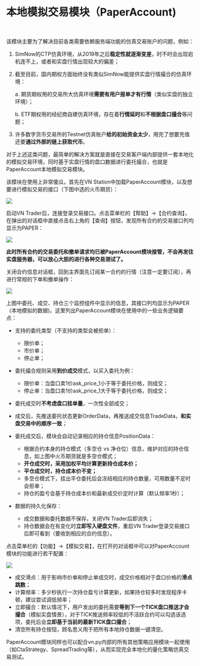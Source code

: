 # 本地模拟交易模块（PaperAccount)

&nbsp;

该模块主要为了解决目前各类需要依赖服务端功能的仿真交易账户的问题，例如：



1. SimNow的CTP仿真环境，从2019年之后**稳定性就逐渐变差**，时不时会出现宕机连不上，或者和实盘行情出现较大的偏差；

2. 截至目前，国内期权方面始终没有类似SimNow能提供实盘行情撮合的仿真环境：

   a. 期货期权用的交易所大仿真环境**需要有用户报单才有行情**（类似实盘的独立环境）；

   b. ETF期权用的经纪商自建仿真环境，存在着**行情延时**和**不根据盘口撮合**等问题；

4. 许多数字货币交易所的Testnet仿真账户**给的初始资金太少**，用完了想要充值还要**通过外部的链上获取代币**。



对于上述这类问题，最简单的解决方案就是直接在交易客户端内部提供一套本地化的模拟交易环境，同时基于实盘行情的盘口数据进行委托撮合，也就是PaperAccount本地模拟交易模块。



该模块在使用上非常傻瓜，首先在VN Station中加载PaperAccount模块，以及想要进行模拟交易的接口（下图中选的火币期货）：




![](https://static.vnpy.com/upload/temp/9ff141d4-ca1d-46e4-9068-f07e662e48f6.png)




启动VN Trader后，连接登录交易接口。点击菜单栏的【帮助】->【合约查询】，在弹出的对话框中直接点击右上角的【查询】按钮，发现所有合约的交易接口列均显示为PAPER：





![](https://static.vnpy.com/upload/temp/0a919914-0b85-44d8-b5e6-5f551ecea014.png)



**此时所有合约的交易委托和撤单请求均已被PaperAccount模块接管，不会再发往实盘服务器，可以放心大胆的进行各种交易测试了。**



关闭合约信息对话框，回到主界面先订阅某一合约的行情（注意一定要订阅），再进行常规的下单和撤单操作：





![](https://static.vnpy.com/upload/temp/1a1c139c-0f32-4ad2-9f9f-65b321780fb0.png)



上图中委托、成交、持仓三个监控组件中显示的信息，其接口列均显示为PAPER（本地模拟的数据)。这里列出PaperAccount模块在使用中的一些业务逻辑要点：



- 支持的委托类型（不支持的类型会被拒单）：

  - 限价单；
  - 市价单；
  - 停止单；

- 委托撮合规则采用**到价成交**模式，以买入委托为例：

  - 限价单：当盘口卖1价ask_price_1小于等于委托价格，则成交；
  - 停止单：当盘口卖1价ask_price_1大于等于委托价格，则成交；

- 委托成交时**不考虑盘口挂单量**，一次性全部成交；

- 成交后，先推送委托状态更新OrderData，再推送成交信息TradeData，**和实盘交易中的顺序一致**；

- 委托成交后，模块会自动记录相应的持仓信息PositionData：

  - 根据合约本身的持仓模式（多空仓 vs 净仓位）信息，维护对应的持仓信息，如上图中火币期货就是多空仓模式；
  - **开仓成交时，采用加权平均计算更新持仓成本价；**
  - **平仓成交时，持仓成本价不变；**
  - 多空仓模式下，挂出平仓委托后会冻结相应的持仓数量，可用数量不足时会拒单；
  - 持仓的盈亏会基于持仓成本价和最新成交价定时计算（默认频率1秒）；

- 数据的持久化保存：

  - 成交数据和委托数据不保存，关闭VN Trader后即消失；
  - 持仓数据会在有变化时**立即写入硬盘文件**，重启VN Trader登录交易接口后即可看到（要收到相应的合约信息）。



点击菜单栏的【功能】->【模拟交易】，在打开的对话框中可以对PaperAccount模块的功能进行若干配置：





![](https://static.vnpy.com/upload/temp/da81c648-f45b-476a-9327-d2a41b875acc.png)



- 成交滑点：用于影响市价单和停止单成交时，成交价格相对于盘口价格的**滑点跳数**；
- 计算频率：多少秒执行一次持仓盈亏计算更新，如果持仓较多时发现程序卡顿，建议尝试调低频率；
- 立即撮合：默认情况下，用户发出的委托需要**等到下一个TICK盘口推送才会撮合**（模拟实盘情景），对于TICK推送频率较低的不活跃合约可以勾选该选项，委托后会**立即基于当前的最新TICK盘口撮合**；
- 清空所有持仓按钮，顾名思义用于把所有本地持仓数据一键清空。



PaperAccount模块同样也可以配合vn.py内部的所有其他策略应用模块一起使用（如CtaStrategy、SpreadTrading等），从而实现完全本地化的量化策略仿真交易测试。


